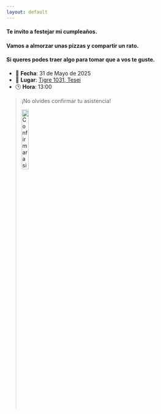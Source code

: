 ```yaml
---
layout: default
---
```

#### Te invito a festejar mi cumpleaños.

#### Vamos a almorzar unas pizzas y compartir un rato.

#### Si queres podes traer algo para tomar que a vos te guste.

- 📅 **Fecha**: 31 de Mayo de 2025  
- 📍 **Lugar**: [Tigre 1031, Tesei](https://maps.app.goo.gl/Vv6bAT5G3VhtuPPL8)
- 🕒 **Hora**: 13:00  

>¡No olvides confirmar tu asistencia!
>
><p align="left">
>  <a href="https://wa.me/5491162595238" target="_blank">
>    <img src="https://static.whatsapp.net/rsrc.php/yZ/r/JvsnINJ2CZv.svg" width="20%" alt="Confirmar asistencia" />
>  </a>
></p>
